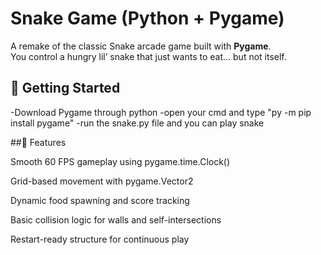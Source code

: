 # Snake Game (Python + Pygame)

A remake of the classic Snake arcade game built with **Pygame**.  
You control a hungry lil’ snake that just wants to eat… but not itself.


## 🚀 Getting Started

-Download Pygame through python
-open your cmd and type "py -m pip install pygame"
-run the snake.py file and you can play snake

##🧠 Features

Smooth 60 FPS gameplay using pygame.time.Clock()

Grid-based movement with pygame.Vector2

Dynamic food spawning and score tracking

Basic collision logic for walls and self-intersections

Restart-ready structure for continuous play

